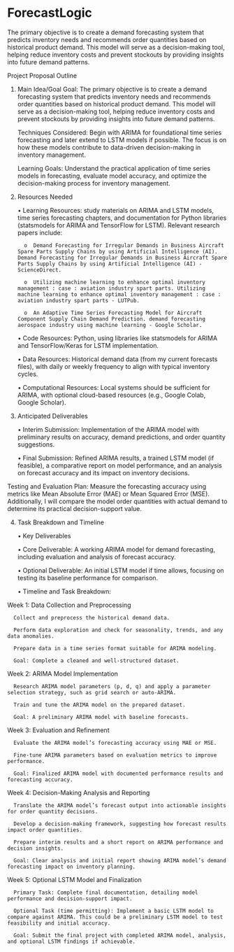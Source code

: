 # ForecastLogic
The primary objective is to create a demand forecasting system that predicts inventory needs and recommends order quantities based on historical product demand. This model will serve as a decision-making tool, helping reduce inventory costs and prevent stockouts by providing insights into future demand patterns.


Project Proposal Outline

1) Main Idea/Goal
      Goal: The primary objective is to create a demand forecasting system that predicts inventory needs and recommends order quantities based on historical product demand. This model will serve as a decision-making tool, helping reduce inventory costs and prevent stockouts by providing insights into future demand patterns.

      Techniques Considered: Begin with ARIMA for foundational time series forecasting and later extend to LSTM models if possible. The focus is on how these models contribute to data-driven decision-making in inventory management.

      Learning Goals: Understand the practical application of time series models in forecasting, evaluate model accuracy, and optimize the decision-making process for inventory management.

2) Resources Needed

   •	Learning Resources: study materials on ARIMA and LSTM models, time series forecasting chapters, and documentation for Python libraries (statsmodels for ARIMA and TensorFlow for LSTM). Relevant research papers include: 

         o	Demand Forecasting for Irregular Demands in Business Aircraft Spare Parts Supply Chains by using Artificial Intelligence (AI). Demand Forecasting for Irregular Demands in Business Aircraft Spare Parts Supply Chains by using Artificial Intelligence (AI) - ScienceDirect.

         o	Utilizing machine learning to enhance optimal inventory management : case : aviation industry spart parts. Utilizing machine learning to enhance optimal inventory management : case : aviation industry spart parts - LUTPub.

         o	An Adaptive Time Series Forecasting Model for Aircraft Component Supply Chain Demand Prediction. demand forecasting aerospace industry using machine learning - Google Scholar.


   •	Code Resources: Python, using libraries like statsmodels for ARIMA and TensorFlow/Keras for LSTM implementation.

   •	Data Resources: Historical demand data (from my current forecasts files), with daily or weekly frequency to align with typical inventory cycles.

   •	Computational Resources: Local systems should be sufficient for ARIMA, with optional cloud-based resources (e.g., Google Colab, Google Scholar).

3) Anticipated Deliverables

   •	Interim Submission: Implementation of the ARIMA model with preliminary results on accuracy, demand predictions, and order quantity suggestions.

   •	Final Submission: Refined ARIMA results, a trained LSTM model (if feasible), a comparative report on model performance, and an analysis on forecast accuracy and its impact on inventory decisions.

  Testing and Evaluation Plan: Measure the forecasting accuracy using metrics like Mean Absolute Error (MAE) or Mean Squared Error (MSE). Additionally, I will compare the model order quantities with actual demand to determine its practical decision-support value.

4) Task Breakdown and Timeline

    •	Key Deliverables

    •	Core Deliverable: A working ARIMA model for demand forecasting, including evaluation and analysis of forecast accuracy.

    •	Optional Deliverable: An initial LSTM model if time allows, focusing on testing its baseline performance for comparison.

    •	Timeline and Task Breakdown:

  Week 1: Data Collection and Preprocessing
      
      Collect and preprocess the historical demand data.
      
      Perform data exploration and check for seasonality, trends, and any data anomalies.
      
      Prepare data in a time series format suitable for ARIMA modeling.
      
      Goal: Complete a cleaned and well-structured dataset.
      
  Week 2: ARIMA Model Implementation
      
      Research ARIMA model parameters (p, d, q) and apply a parameter selection strategy, such as grid search or auto-ARIMA.
      
      Train and tune the ARIMA model on the prepared dataset.
      
      Goal: A preliminary ARIMA model with baseline forecasts.

  Week 3: Evaluation and Refinement
      
      Evaluate the ARIMA model’s forecasting accuracy using MAE or MSE.
      
      Fine-tune ARIMA parameters based on evaluation metrics to improve performance.
      
      Goal: Finalized ARIMA model with documented performance results and forecasting accuracy.

  Week 4: Decision-Making Analysis and Reporting
      
      Translate the ARIMA model’s forecast output into actionable insights for order quantity decisions.
      
      Develop a decision-making framework, suggesting how forecast results impact order quantities.
      
      Prepare interim results and a short report on ARIMA performance and decision insights.
      
      Goal: Clear analysis and initial report showing ARIMA model’s demand forecasting impact on inventory planning.

  Week 5: Optional LSTM Model and Finalization
      
      Primary Task: Complete final documentation, detailing model performance and decision-support impact.
      
      Optional Task (time permitting): Implement a basic LSTM model to compare against ARIMA. This could be a preliminary LSTM model to test feasibility and initial accuracy.
      
      Goal: Submit the final project with completed ARIMA model, analysis, and optional LSTM findings if achievable.
